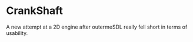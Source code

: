 # CrankShaft

A new attempt at a 2D engine after outermeSDL really fell short in terms of usability.